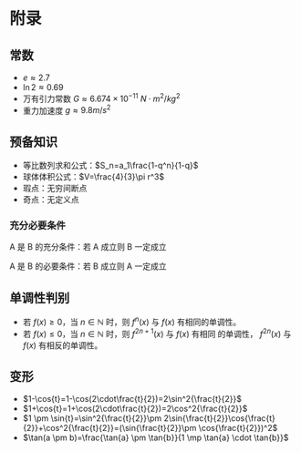 # 附录

## 常数

+ $e \approx 2.7$
+ $\ln{2} \approx 0.69$
+ 万有引力常数 $G \approx 6.674 \times 10^{-11}\ N\cdot m^2/kg^2$
+ 重力加速度 $g \approx 9.8 m/s^2$

## 预备知识

+ 等比数列求和公式：$S_n=a_1\frac{1-q^n}{1-q}$
+ 球体体积公式：$V=\frac{4}{3}\pi r^3$
+ 瑕点：无穷间断点
+ 奇点：无定义点

### 充分必要条件

A 是 B 的充分条件：若 A 成立则 B 一定成立

A 是 B 的必要条件：若 B 成立则 A 一定成立

## 单调性判别

+ 若 $f(x)\geq0$，当 $n \in \mathbb{N}$ 时，则 $f^n(x)$ 与 $f(x)$ 有相同的单调性。
+ 若 $f(x)\leq0$，当 $n \in \mathbb{N}$ 时，则 $f^{2n+1}(x)$ 与 $f(x)$ 有相同 的单调性， $f^{2n}(x)$ 与 $f(x)$ 有相反的单调性。

## 变形

+ $1-\cos{t}=1-\cos(2\cdot\frac{t}{2})=2\sin^2{\frac{t}{2}}$
+ $1+\cos{t}=1+\cos(2\cdot\frac{t}{2})=2\cos^2{\frac{t}{2}}$
+ $1 \pm \sin{t}=\sin^2{\frac{t}{2}}\pm 2\sin{\frac{t}{2}}\cos{\frac{t}{2}}+\cos^2{\frac{t}{2}}=(\sin{\frac{t}{2}}\pm \cos{\frac{t}{2}})^2$
+ $\tan(a \pm b)=\frac{\tan{a} \pm \tan{b}}{1 \mp \tan{a} \cdot \tan{b}}$